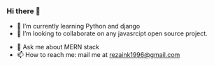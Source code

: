 ### Hi there 👋



 <!-- - 🔭 I’m currently working on -->
- 🌱 I’m currently learning Python and django
- 👯 I’m looking to collaborate on any javasrcipt open source project.
<!-- - 🤔 I’m looking for help with ... -->
- 💬 Ask me about MERN stack
- 📫 How to reach me:  mail me at rezaink1996@gmail.com
<!-- - 😄 Pronouns: ... -->
<!-- - ⚡ Fun fact: ... -->  

